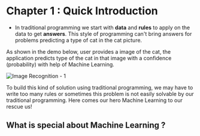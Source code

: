 # Chapter 1 : Quick Introduction

- In traditional programming we start with **data** and **rules** to apply on the data to get **answers**. This style of programming can't bring answers for problems predicting a type of cat in the cat picture.

As shown in the demo below, user provides a image of the cat, the application predicts type of the cat in that image with a confidence (probability) with help of Machine Learning.

![Image Recognition - 1 ](img/1/img-rec-1.mov.webm.gif)

To build this kind of solution using traditional programming, we may have to write too many rules or sometimes this problem is not easily solvable by our traditional programming. Here comes our hero Machine Learning to our rescue us!


## What is special about Machine Learning ?




